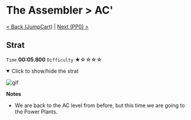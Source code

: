 # The Assembler > AC'

[< Back (JumpCart)](https://github.com/Doublevil/scbspeedrun/blob/main/levels/A/JumpCart.md) | [Next (PP0) >](https://github.com/Doublevil/scbspeedrun/blob/main/levels/PP/PP0.md)

## Strat

`Time` **00:05.800** `Difficulty` ★☆☆☆☆
<details open>
  <summary>Click to show/hide the strat</summary>

  ![gif](https://github.com/Doublevil/scbspeedrun/blob/main/media/levels/A/AC'_Strat.webp)

  **Notes**
  - We are back to the AC level from before, but this time we are going to the Power Plants.
</details>
